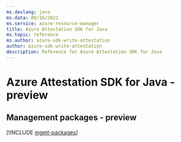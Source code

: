 ```yaml
---
ms.devlang: java
ms.data: 09/16/2022
ms.service: azure-resource-manager
title: Azure Attestation SDK for Java
ms.topic: reference
ms.author: azure-sdk-write-attestation
author: azure-sdk-write-attestation
description: Reference for Azure Attestation SDK for Java
---
```

# Azure Attestation SDK for Java - preview

## Management packages - preview
[!INCLUDE [mgmt-packages](attestation-mgmt-index.md)]